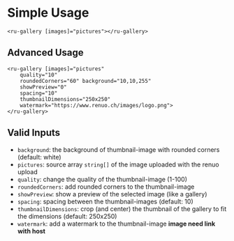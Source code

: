 # Simple Usage

```angular2html
<ru-gallery [images]="pictures"></ru-gallery>
```

## Advanced Usage

```angular2html
<ru-gallery [images]="pictures"
    quality="10"
    roundedCorners="60" background="10,10,255"
    showPreview="0"
    spacing="10"
    thumbnailDimensions="250x250"
    watermark="https://www.renuo.ch/images/logo.png">
</ru-gallery>
```

## Valid Inputs

* `background`: the background of thumbnail-image with rounded corners (default: white)
* `pictures`: source array `string[]` of the image uploaded with the renuo upload
* `quality`: change the quality of the thumbnail-image (1-100)
* `roundedCorners`: add rounded corners to the thumbnail-image
* `showPreview`: show a preview of the selected image (like a gallery)
* `spacing`: spacing between the thumbnail-images (default: 10)
* `thumbnailDimensions`: crop (and center) the thumbnail of the gallery to fit the dimensions (default: 250x250)
* `watermark`: add a watermark to the thumbnail-image **image need link with host**
